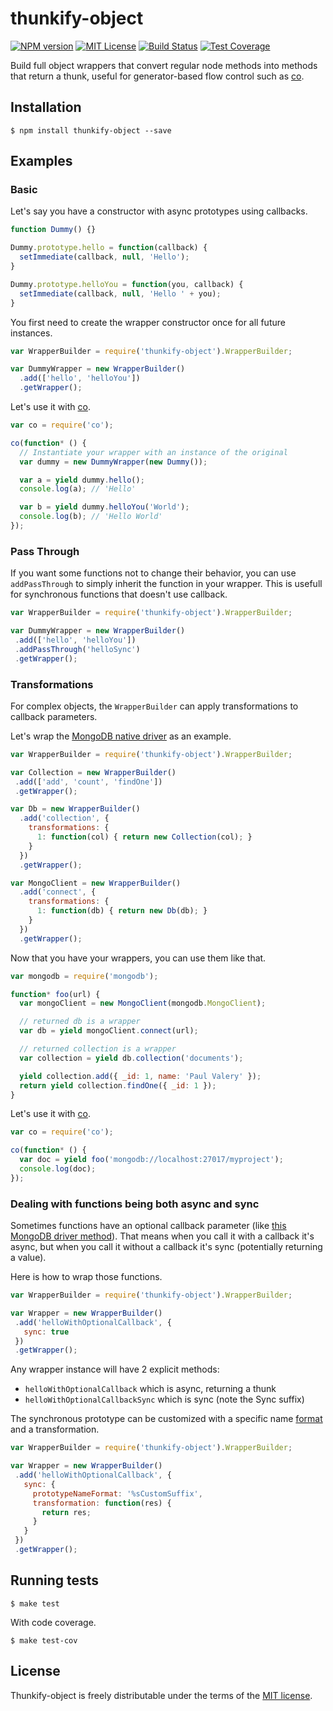 # thunkify-object
  [![NPM version][npm-version-image]][npm-url]
  [![MIT License][license-image]][license-url]
  [![Build Status][travis-image]][travis-url]
  [![Test Coverage][coveralls-image]][coveralls-url]

  Build full object wrappers that convert regular node methods into methods that return a thunk, useful for generator-based flow control such as [co](https://github.com/visionmedia/co).

## Installation

```
$ npm install thunkify-object --save
```

## Examples

### Basic

  Let's say you have a constructor with async prototypes using callbacks.

```js
function Dummy() {}

Dummy.prototype.hello = function(callback) {
  setImmediate(callback, null, 'Hello');
}

Dummy.prototype.helloYou = function(you, callback) {
  setImmediate(callback, null, 'Hello ' + you);
}
```

  You first need to create the wrapper constructor once for all future instances.

```js
var WrapperBuilder = require('thunkify-object').WrapperBuilder;

var DummyWrapper = new WrapperBuilder()
  .add(['hello', 'helloYou'])
  .getWrapper();
```

  Let's use it with [co](https://github.com/visionmedia/co).

```js
var co = require('co');

co(function* () {
  // Instantiate your wrapper with an instance of the original
  var dummy = new DummyWrapper(new Dummy());

  var a = yield dummy.hello();
  console.log(a); // 'Hello'

  var b = yield dummy.helloYou('World');
  console.log(b); // 'Hello World'
});
```

### Pass Through

  If you want some functions not to change their behavior,
  you can use `addPassThrough` to simply inherit the function in your wrapper.
  This is usefull for synchronous functions that doesn't use callback.

```js
var WrapperBuilder = require('thunkify-object').WrapperBuilder;

var DummyWrapper = new WrapperBuilder()
 .add(['hello', 'helloYou'])
 .addPassThrough('helloSync')
 .getWrapper();
```

### Transformations

  For complex objects, the `WrapperBuilder` can apply transformations to callback parameters.

  Let's wrap the [MongoDB native driver](https://github.com/mongodb/node-mongodb-native) as an example.

```js
var WrapperBuilder = require('thunkify-object').WrapperBuilder;

var Collection = new WrapperBuilder()
 .add(['add', 'count', 'findOne'])
 .getWrapper();

var Db = new WrapperBuilder()
  .add('collection', {
    transformations: {
      1: function(col) { return new Collection(col); }
    }
  })
  .getWrapper();

var MongoClient = new WrapperBuilder()
  .add('connect', {
    transformations: {
      1: function(db) { return new Db(db); }
    }
  })
  .getWrapper();
```

  Now that you have your wrappers, you can use them like that.

```js
var mongodb = require('mongodb');

function* foo(url) {
  var mongoClient = new MongoClient(mongodb.MongoClient);

  // returned db is a wrapper
  var db = yield mongoClient.connect(url);

  // returned collection is a wrapper
  var collection = yield db.collection('documents');

  yield collection.add({ _id: 1, name: 'Paul Valery' });
  return yield collection.findOne({ _id: 1 });
}
```
  Let's use it with [co](https://github.com/visionmedia/co).

```js
var co = require('co');

co(function* () {
  var doc = yield foo('mongodb://localhost:27017/myproject');
  console.log(doc);
});
```

### Dealing with functions being both async and sync

  Sometimes functions have an optional callback parameter (like [this MongoDB driver method](http://mongodb.github.io/node-mongodb-native/2.0/api/Collection.html#aggregate)). That means when you call it with a callback it's async, but when you call it without a callback it's sync (potentially returning a value).

  Here is how to wrap those functions.

```js
var WrapperBuilder = require('thunkify-object').WrapperBuilder;

var Wrapper = new WrapperBuilder()
 .add('helloWithOptionalCallback', {
   sync: true
 })
 .getWrapper();
```

  Any wrapper instance will have 2 explicit methods:
  * `helloWithOptionalCallback` which is async, returning a thunk
  * `helloWithOptionalCallbackSync` which is sync (note the Sync suffix)

The synchronous prototype can be customized with a specific name [format](https://nodejs.org/api/util.html#util_util_format_format) and a transformation.

```js
var WrapperBuilder = require('thunkify-object').WrapperBuilder;

var Wrapper = new WrapperBuilder()
 .add('helloWithOptionalCallback', {
   sync: {
     prototypeNameFormat: '%sCustomSuffix',
     transformation: function(res) {
       return res;
     }
   }
 })
 .getWrapper();
```

## Running tests

```
$ make test
```

With code coverage.

```
$ make test-cov
```

## License

  Thunkify-object is freely distributable under the terms of the [MIT license](LICENSE).

[license-image]: http://img.shields.io/badge/license-MIT-blue.svg?style=flat
[license-url]: LICENSE

[npm-url]: https://npmjs.org/package/thunkify-object
[npm-version-image]: http://img.shields.io/npm/v/thunkify-object.svg?style=flat

[travis-url]: http://travis-ci.org/yvele/node-thunkify-object
[travis-image]: http://img.shields.io/travis/yvele/node-thunkify-object.svg?style=flat

[coveralls-url]: https://coveralls.io/r/yvele/node-thunkify-object
[coveralls-image]: https://img.shields.io/coveralls/yvele/node-thunkify-object.svg?style=flat
